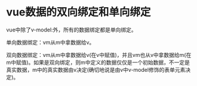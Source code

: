 # vue数据的双向绑定和单向绑定

vue中除了v-model:外，所有的数据绑定都是单向绑定。

单向数据绑定：vm从m中拿数据给v。

双向数据绑定：vm从m中拿数据给v(在v中赋值)，并且vm也从v中拿数据给m(在m中赋值)。如果是双向绑定，则m中定义的数据仅仅是一个初始数据，不一定是真实数据，m中的真实数据由v决定(确切地说是由v中v-model修饰的表单元素决定)。

